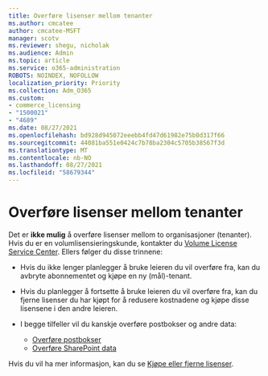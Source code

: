 ```yaml
---
title: Overføre lisenser mellom tenanter
ms.author: cmcatee
author: cmcatee-MSFT
manager: scotv
ms.reviewer: shegu, nicholak
ms.audience: Admin
ms.topic: article
ms.service: o365-administration
ROBOTS: NOINDEX, NOFOLLOW
localization_priority: Priority
ms.collection: Adm_O365
ms.custom:
- commerce_licensing
- "1500021"
- "4689"
ms.date: 08/27/2021
ms.openlocfilehash: bd928d945072eeebb4fd47d61982e75b0d317f66
ms.sourcegitcommit: 44081ba551e0424c7b78ba2304c5705b38567f3d
ms.translationtype: MT
ms.contentlocale: nb-NO
ms.lasthandoff: 08/27/2021
ms.locfileid: "58679344"
---
```

# <a name="transfer-licenses-between-tenants"></a>Overføre lisenser mellom tenanter

Det er **ikke mulig** å overføre lisenser mellom to organisasjoner (tenanter). Hvis du er en volumlisensieringskunde, kontakter du [Volume License Service Center](https://support.microsoft.com/help/4471406/how-to-contact-the-microsoft-volume-licensing-service-center). Ellers følger du disse trinnene:

- Hvis du ikke lenger planlegger å bruke leieren du vil overføre [](https://admin.microsoft.com/Adminportal/Home?source=applauncher#/subscriptions) fra, kan du avbryte abonnementet og kjøpe en ny [](https://www.microsoft.com/microsoft-365/business/compare-all-microsoft-365-business-products?rtc=2&activetab=tab:primaryr2) (mål)-tenant.
- Hvis du planlegger å fortsette å bruke leieren du vil overføre [](https://docs.microsoft.com/microsoft-365/commerce/licenses/buy-licenses#buy-or-remove-licenses-for-your-business-subscription) fra, kan du fjerne lisenser du har kjøpt for å redusere kostnadene og kjøpe disse lisensene i den andre leieren.
- I begge tilfeller vil du kanskje overføre postbokser og andre data:

    - [Overføre postbokser](https://docs.microsoft.com/Exchange/mailbox-migration/migrate-mailboxes-across-tenants)
    - [Overføre SharePoint data](https://aka.ms/modernSpoAdminCenter/CloudContentMigrations)

Hvis du vil ha mer informasjon, kan du se [Kjøpe eller fjerne lisenser](https://docs.microsoft.com/microsoft-365/commerce/licenses/buy-licenses).